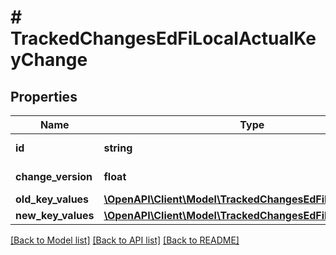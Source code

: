 # # TrackedChangesEdFiLocalActualKeyChange

## Properties

Name | Type | Description | Notes
------------ | ------------- | ------------- | -------------
**id** | **string** | Resource identifier | [optional]
**change_version** | **float** | Change version | [optional]
**old_key_values** | [**\OpenAPI\Client\Model\TrackedChangesEdFiLocalActualKey**](TrackedChangesEdFiLocalActualKey.md) |  | [optional]
**new_key_values** | [**\OpenAPI\Client\Model\TrackedChangesEdFiLocalActualKey**](TrackedChangesEdFiLocalActualKey.md) |  | [optional]

[[Back to Model list]](../../README.md#models) [[Back to API list]](../../README.md#endpoints) [[Back to README]](../../README.md)
